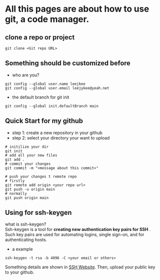 # All this pages are about how to use __git__, a code manager.
## clone a repo or project
```shell
git clone <Git repo URL>
```
## Something should be customized before
- who are you?
```shell
git config --global user.name leejkee
git config --global user.email leejykee@yeah.net
```
- the default branch for git init
```
git config --global init.defaultBranch main
```
## Quick Start for my github
- step 1: create a new repository in your github
- step 2: select your directory your want to upload
```shell
# initilize your dir
git init
# add all your new files
git add .
# commit your changes
git commit -m "<message about this commit>"

# push your changes t remote repo 
# firstly
git remote add origin <your repo url>
git push -u origin main
# normally
git push origin main
```
## Using for ssh-keygen
what is ssh-keygen?  
Ssh-keygen is a tool for __creating new authentication key pairs for SSH__ . Such key pairs are used for automating logins, single sign-on, and for authenticating hosts.
- a example
```shell
ssh-keygen -t rsa -b 4096 -C <your email or others>
```
Something details are shown in [SSH Website](https://www.ssh.com/academy/ssh/keygen).
Then, upload your public key to your github.